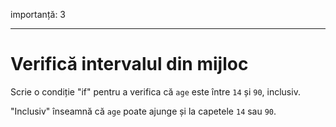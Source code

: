 importanță: 3

---

# Verifică intervalul din mijloc

Scrie o condiție "if" pentru a verifica că `age` este între `14` și `90`, inclusiv.

"Inclusiv" înseamnă că `age` poate ajunge și la capetele `14` sau `90`.